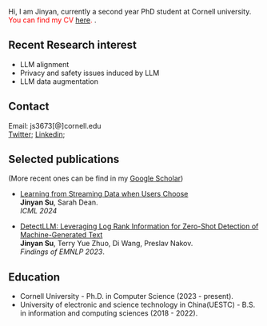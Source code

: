 Hi, I am Jinyan, currently a second year PhD student at Cornell university. <span style="color:red">You can find my CV [here](https://drive.google.com/file/d/1ZF6QiqHQsNCV82Y2DHgT0kZTmSPz6QSG/view?usp=sharing).
</span>.

## Recent Research interest
- LLM alignment
- Privacy and safety issues induced by LLM
- LLM data augmentation




  
## Contact
Email: js3673[@]cornell.edu
<br>[Twitter](https://twitter.com/SuJinyan6); [Linkedin](https://www.linkedin.com/in/jinyan-su-b3b856276/); 

## Selected publications 
(More recent ones can be find in my [Google Scholar](https://scholar.google.com/citations?hl=zh-CN&user=yRNsFuMAAAAJ&view_op=list_works&authuser=1))


- [Learning from Streaming Data when Users Choose](https://proceedings.mlr.press/v235/su24a.html)
  <br>**Jinyan Su**, Sarah Dean.
  <br>*ICML 2024*

- [DetectLLM: Leveraging Log Rank Information for Zero-Shot Detection of Machine-Generated Text](https://arxiv.org/pdf/2306.05540.pdf)
<br>**Jinyan Su**, Terry Yue Zhuo, Di Wang, Preslav Nakov.
<br>*Findings of EMNLP 2023*.




## Education
- Cornell University - Ph.D. in Computer Science  (2023 - present). 
- University of electronic and science technology in China(UESTC) - B.S. in information and computing sciences (2018 - 2022).



